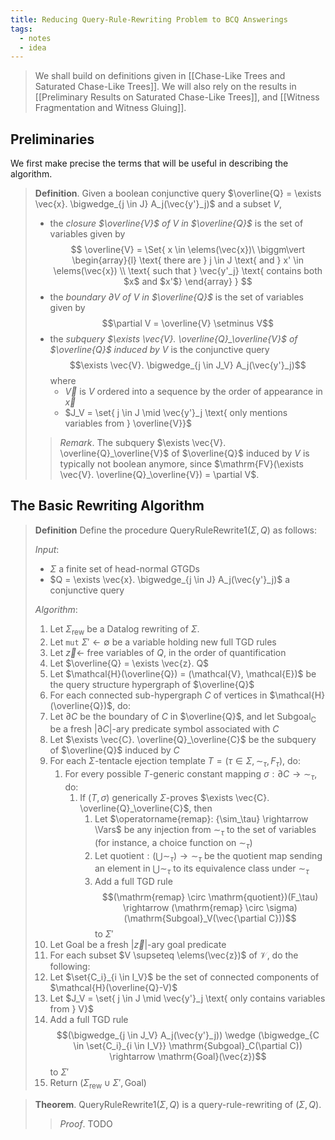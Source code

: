 ```yaml
---
title: Reducing Query-Rule-Rewriting Problem to BCQ Answerings
tags:
  - notes
  - idea
---
```


> We shall build on definitions given in [[Chase-Like Trees and Saturated Chase-Like Trees]]. We will also rely on the results in [[Preliminary Results on Saturated Chase-Like Trees]], and [[Witness Fragmentation and Witness Gluing]].

## Preliminaries

We first make precise the terms that will be useful in describing the algorithm.

> **Definition**. Given a boolean conjunctive query $\overline{Q} = \exists \vec{x}. \bigwedge_{j \in J} A_j(\vec{y'}_j)$ and a subset $V$,
>  - the *closure $\overline{V}$ of $V$ in $\overline{Q}$* is the set of variables given by $$
\overline{V} = \Set{ x \in \elems(\vec{x})\ \biggm\vert
\begin{array}{l}
  \text{ there are } j \in J \text{ and } x' \in \elems(\vec{x}) \\
  \text{ such that } \vec{y'_j} \text{ contains both $x$ and $x'$}
\end{array}
}
$$
>  - the *boundary $\partial V$ of $V$ in $\overline{Q}$* is the set of variables given by $$\partial V = \overline{V} \setminus V$$
>  - the *subquery $\exists \vec{V}. \overline{Q}_\overline{V}$ of $\overline{Q}$ induced by $V$* is the conjunctive query $$\exists \vec{V}. \bigwedge_{j \in J_V} A_j(\vec{y'}_j)$$ where
> 	 - $\vec{V}$ is $V$ ordered into a sequence by the order of appearance in $\vec{x}$
> 	 - $J_V = \set{ j \in J \mid \vec{y'}_j \text{ only mentions variables from } \overline{V}}$
> 
> > *Remark*. The subquery $\exists \vec{V}. \overline{Q}_\overline{V}$ of $\overline{Q}$ induced by $V$ is typically not boolean anymore, since $\mathrm{FV}(\exists \vec{V}. \overline{Q}_\overline{V}) = \partial V$.

## The Basic Rewriting Algorithm

> **Definition** Define the procedure $\mathrm{QueryRuleRewrite1}(\Sigma, Q)$ as follows:
> 
> *Input*:
>   - $\Sigma$ a finite set of head-normal GTGDs
>   - $Q = \exists \vec{x}. \bigwedge_{j \in J} A_j(\vec{y'}_j)$ a conjunctive query
>
> *Algorithm*:
>  1. Let $\Sigma_\mathrm{rew}$ be a Datalog rewriting of $\Sigma$.
>  2. Let `mut` $\Sigma' \leftarrow \emptyset$ be a variable holding new full TGD rules
>  3. Let $\vec{z} \leftarrow$ free variables of $Q$, in the order of quantification
>  4. Let $\overline{Q} = \exists \vec{z}. Q$
>  5. Let $\mathcal{H}(\overline{Q}) = (\mathcal{V}, \mathcal{E})$ be the query structure hypergraph of $\overline{Q}$
>  6. For each connected sub-hypergraph $C$ of vertices in $\mathcal{H}(\overline{Q})$, do:
> 	 1. Let $\partial C$ be the boundary of $C$ in $\overline{Q}$, and let $\mathrm{Subgoal_C}$ be a fresh $|\partial C|$-ary predicate symbol associated with $C$
> 	 2. Let $\exists \vec{C}. \overline{Q}_\overline{C}$ be the subquery of $\overline{Q}$ induced by $C$
> 	 3. For each $\Sigma$-tentacle ejection template $T = (\tau \in \Sigma, \sim_\tau, F_\tau)$, do:
> 		 1. For every possible $T$-generic constant mapping $\sigma: \partial C \rightarrow {\sim}_\tau$, do:
> 			 1. If $(T, \sigma)$ generically $\Sigma$-proves $\exists \vec{C}. \overline{Q}_\overline{C}$, then
> 				 1. Let $\operatorname{remap}: {\sim_\tau} \rightarrow \Vars$ be any injection from $\sim_\tau$ to the set of variables (for instance, a choice function on $\sim_\tau$)
> 				 2. Let $\mathrm{quotient}: (\bigcup {\sim_\tau}) \rightarrow {\sim_\tau}$ be the quotient map sending an element in $\bigcup {\sim_\tau}$ to its equivalence class under $\sim_\tau$
> 				 3. Add a full TGD rule $$(\mathrm{remap} \circ \mathrm{quotient})(F_\tau) \rightarrow (\mathrm{remap} \circ \sigma)(\mathrm{Subgoal}_V(\vec{\partial C}))$$ to $\Sigma'$
>  7. Let $\mathrm{Goal}$ be a fresh $|\vec{z}|$-ary goal predicate
>  8. For each subset $V \supseteq \elems(\vec{z})$ of $\mathcal{V}$, do the following:
> 	 1. Let $\set{C_i}_{i \in I_V}$ be the set of connected components of $\mathcal{H}(\overline{Q}-V)$
> 	 2. Let $J_V = \set{ j \in J \mid \vec{y'}_j \text{ only contains variables from } V}$
> 	 3. Add a full TGD rule $$(\bigwedge_{j \in J_V} A_j(\vec{y'}_j)) \wedge (\bigwedge_{C \in \set{C_i}_{i \in I_V}} \mathrm{Subgoal}_C(\partial C)) \rightarrow \mathrm{Goal}(\vec{z})$$ to $\Sigma'$
>  9. Return $(\Sigma_\mathrm{rew} \cup \Sigma', \mathrm{Goal})$

> **Theorem**. $\mathrm{QueryRuleRewrite1}(\Sigma, Q)$ is a query-rule-rewriting of $(\Sigma, Q)$.
> 
> > *Proof*. TODO
